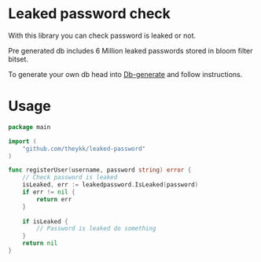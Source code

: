 # Leaked password check

With this library you can check password is leaked or not.

Pre generated db includes 6 Million leaked passwords stored in bloom filter bitset.

To generate your own db head into [Db-generate](https://github.com/TheYkk/db-generate) and follow instructions.

# Usage

```go
package main

import (
	"github.com/theykk/leaked-password"
)

func registerUser(username, password string) error {
	// Check password is leaked
	isLeaked, err := leakedpassword.IsLeaked(password)
	if err != nil {
		return err
	}
		
	if isLeaked {
		// Password is leaked do something
	}
	return nil
}
```